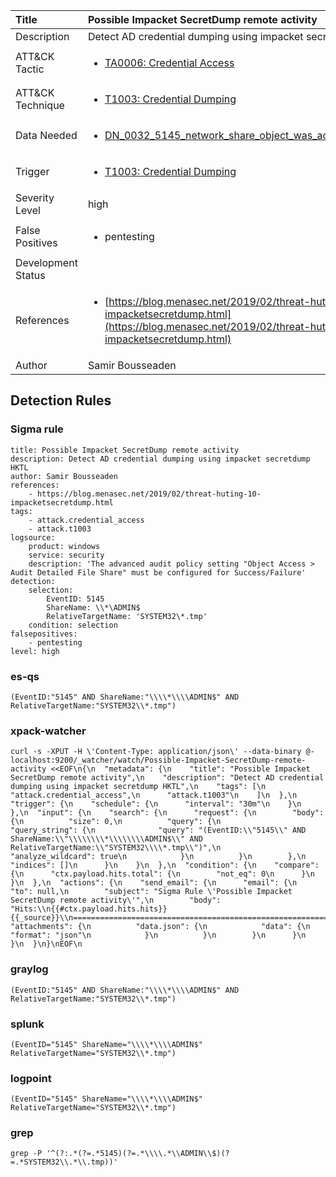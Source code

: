 | Title                | Possible Impacket SecretDump remote activity                                                                                                                                                 |
|:---------------------|:------------------------------------------------------------------------------------------------------------------------------------------------------------|
| Description          | Detect AD credential dumping using impacket secretdump HKTL                                                                                                                                           |
| ATT&amp;CK Tactic    | <ul><li>[TA0006: Credential Access](https://attack.mitre.org/tactics/TA0006)</li></ul>  |
| ATT&amp;CK Technique | <ul><li>[T1003: Credential Dumping](https://attack.mitre.org/techniques/T1003)</li></ul>                             |
| Data Needed          | <ul><li>[DN_0032_5145_network_share_object_was_accessed_detailed](../Data_Needed/DN_0032_5145_network_share_object_was_accessed_detailed.md)</li></ul>                                                         |
| Trigger              | <ul><li>[T1003: Credential Dumping](../Triggers/T1003.md)</li></ul>  |
| Severity Level       | high                                                                                                                                                 |
| False Positives      | <ul><li>pentesting</li></ul>                                                                  |
| Development Status   |                                                                                                                                                 |
| References           | <ul><li>[https://blog.menasec.net/2019/02/threat-huting-10-impacketsecretdump.html](https://blog.menasec.net/2019/02/threat-huting-10-impacketsecretdump.html)</li></ul>                                                          |
| Author               | Samir Bousseaden                                                                                                                                                |


## Detection Rules

### Sigma rule

```
title: Possible Impacket SecretDump remote activity
description: Detect AD credential dumping using impacket secretdump HKTL
author: Samir Bousseaden
references:
    - https://blog.menasec.net/2019/02/threat-huting-10-impacketsecretdump.html
tags:
    - attack.credential_access
    - attack.t1003
logsource:
    product: windows
    service: security
    description: 'The advanced audit policy setting "Object Access > Audit Detailed File Share" must be configured for Success/Failure'
detection:
    selection:
        EventID: 5145
        ShareName: \\*\ADMIN$
        RelativeTargetName: 'SYSTEM32\*.tmp'
    condition: selection
falsepositives: 
    - pentesting
level: high

```





### es-qs
    
```
(EventID:"5145" AND ShareName:"\\\\*\\\\ADMIN$" AND RelativeTargetName:"SYSTEM32\\*.tmp")
```


### xpack-watcher
    
```
curl -s -XPUT -H \'Content-Type: application/json\' --data-binary @- localhost:9200/_watcher/watch/Possible-Impacket-SecretDump-remote-activity <<EOF\n{\n  "metadata": {\n    "title": "Possible Impacket SecretDump remote activity",\n    "description": "Detect AD credential dumping using impacket secretdump HKTL",\n    "tags": [\n      "attack.credential_access",\n      "attack.t1003"\n    ]\n  },\n  "trigger": {\n    "schedule": {\n      "interval": "30m"\n    }\n  },\n  "input": {\n    "search": {\n      "request": {\n        "body": {\n          "size": 0,\n          "query": {\n            "query_string": {\n              "query": "(EventID:\\"5145\\" AND ShareName:\\"\\\\\\\\*\\\\\\\\ADMIN$\\" AND RelativeTargetName:\\"SYSTEM32\\\\*.tmp\\")",\n              "analyze_wildcard": true\n            }\n          }\n        },\n        "indices": []\n      }\n    }\n  },\n  "condition": {\n    "compare": {\n      "ctx.payload.hits.total": {\n        "not_eq": 0\n      }\n    }\n  },\n  "actions": {\n    "send_email": {\n      "email": {\n        "to": null,\n        "subject": "Sigma Rule \'Possible Impacket SecretDump remote activity\'",\n        "body": "Hits:\\n{{#ctx.payload.hits.hits}}{{_source}}\\n================================================================================\\n{{/ctx.payload.hits.hits}}",\n        "attachments": {\n          "data.json": {\n            "data": {\n              "format": "json"\n            }\n          }\n        }\n      }\n    }\n  }\n}\nEOF\n
```


### graylog
    
```
(EventID:"5145" AND ShareName:"\\\\*\\\\ADMIN$" AND RelativeTargetName:"SYSTEM32\\*.tmp")
```


### splunk
    
```
(EventID="5145" ShareName="\\\\*\\\\ADMIN$" RelativeTargetName="SYSTEM32\\*.tmp")
```


### logpoint
    
```
(EventID="5145" ShareName="\\\\*\\\\ADMIN$" RelativeTargetName="SYSTEM32\\*.tmp")
```


### grep
    
```
grep -P '^(?:.*(?=.*5145)(?=.*\\\\.*\\ADMIN\\$)(?=.*SYSTEM32\\.*\\.tmp))'
```




